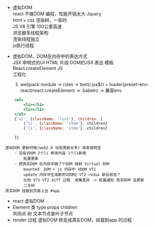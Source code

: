 - 虚拟DOM             
    react 不做DOM 编程，性能开销太大 Jquery             
    html + css 渲染树，一家的               
    JS V8 引擎 100公里高速              
    浏览器多线程架构              
        渲染线程独立                 
        js执行线程              

- 虚拟DOM，DOM在内存中的表达方式              
    JSX  申明式的UI HTML 片段  DOM的JSX 表达  模板                  
    React.createElement JS                
    工程化             
    1. webpack  module -> rules -> test(/.jsx$/) + loader(preset-env-react)react.createElement -> .babelrc -> 兼容env             
```jsx
    <ul>
        <li></li>
        <li></li>
    </ul>
    {'ul', {className: 'list'}, children: [
        {'li', {className: 'item'}, children}
        {'li', {className: 'item'}, children}
        ....
    ]}
```
    虚拟DOM 更新时候(web2.0 动态更新太多) 效率很明显                
        - 没有VDOM 2个li 修改内容 1个li新增                
            批量更新              
        - 把真实DOM 在内存中做了个DOM 映射 Virtual DOM               
            mounted  DOM + js 内存中 VDOM VT1           
            update 内存中生成新的VDOM2 VT2 redux 新旧状态？             
            比较 VT1 VT2 diff 过程  收集差异 -> 批量通知 真实DOM 去更新              
            二叉树             
    真实DOM 挂载到页面上去 #app                

- react 虚拟DOM            
- Element 类 type props children            
    共同点  树 文本节点是叶子节点              
- render 过程 虚拟DOM 转变成真实DOM，挂载到app 的过程             